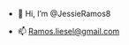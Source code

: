 - 👋 Hi, I’m @JessieRamos8
<!--- - 👀 I’m interested in ...
- 🌱 I’m currently learning ...
- 💞️ I’m looking to collaborate on ...--->
- 📫 Ramos.liesel@gmail.com

<!---
JessieRamos8/JessieRamos8 is a ✨ special ✨ repository because its `README.md` (this file) appears on your GitHub profile.
You can click the Preview link to take a look at your changes.
--->
